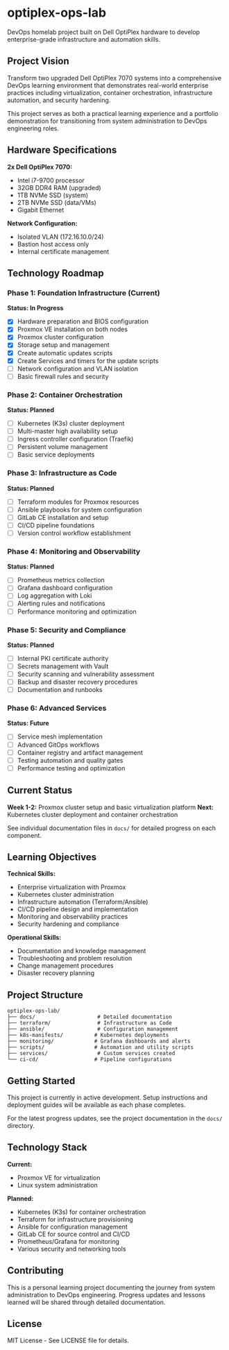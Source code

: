 # optiplex-ops-lab

DevOps homelab project built on Dell OptiPlex hardware to develop enterprise-grade infrastructure and automation skills.

## Project Vision

Transform two upgraded Dell OptiPlex 7070 systems into a comprehensive DevOps learning environment that demonstrates real-world enterprise practices including virtualization, container orchestration, infrastructure automation, and security hardening.

This project serves as both a practical learning experience and a portfolio demonstration for transitioning from system administration to DevOps engineering roles.

## Hardware Specifications

**2x Dell OptiPlex 7070:**
- Intel i7-9700 processor
- 32GB DDR4 RAM (upgraded)
- 1TB NVMe SSD (system)
- 2TB NVMe SSD (data/VMs)
- Gigabit Ethernet

**Network Configuration:**
- Isolated VLAN (172.16.10.0/24)
- Bastion host access only
- Internal certificate management

## Technology Roadmap

### Phase 1: Foundation Infrastructure (Current)
**Status: In Progress**

- [x] Hardware preparation and BIOS configuration
- [x] Proxmox VE installation on both nodes
- [x] Proxmox cluster configuration
- [x] Storage setup and management
- [x] Create automatic updates scripts
- [x] Create Services and timers for the update scripts
- [ ] Network configuration and VLAN isolation
- [ ] Basic firewall rules and security

### Phase 2: Container Orchestration
**Status: Planned**

- [ ] Kubernetes (K3s) cluster deployment
- [ ] Multi-master high availability setup
- [ ] Ingress controller configuration (Traefik)
- [ ] Persistent volume management
- [ ] Basic service deployments

### Phase 3: Infrastructure as Code
**Status: Planned**

- [ ] Terraform modules for Proxmox resources
- [ ] Ansible playbooks for system configuration
- [ ] GitLab CE installation and setup
- [ ] CI/CD pipeline foundations
- [ ] Version control workflow establishment

### Phase 4: Monitoring and Observability
**Status: Planned**

- [ ] Prometheus metrics collection
- [ ] Grafana dashboard configuration
- [ ] Log aggregation with Loki
- [ ] Alerting rules and notifications
- [ ] Performance monitoring and optimization

### Phase 5: Security and Compliance
**Status: Planned**

- [ ] Internal PKI certificate authority
- [ ] Secrets management with Vault
- [ ] Security scanning and vulnerability assessment
- [ ] Backup and disaster recovery procedures
- [ ] Documentation and runbooks

### Phase 6: Advanced Services
**Status: Future**

- [ ] Service mesh implementation
- [ ] Advanced GitOps workflows
- [ ] Container registry and artifact management
- [ ] Testing automation and quality gates
- [ ] Performance testing and optimization

## Current Status

**Week 1-2:** Proxmox cluster setup and basic virtualization platform
**Next:** Kubernetes cluster deployment and container orchestration

See individual documentation files in `docs/` for detailed progress on each component.

## Learning Objectives

**Technical Skills:**
- Enterprise virtualization with Proxmox
- Kubernetes cluster administration
- Infrastructure automation (Terraform/Ansible)
- CI/CD pipeline design and implementation
- Monitoring and observability practices
- Security hardening and compliance

**Operational Skills:**
- Documentation and knowledge management
- Troubleshooting and problem resolution
- Change management procedures
- Disaster recovery planning

## Project Structure

```
optiplex-ops-lab/
├── docs/                    # Detailed documentation
├── terraform/               # Infrastructure as Code
├── ansible/                 # Configuration management
├── k8s-manifests/          # Kubernetes deployments
├── monitoring/             # Grafana dashboards and alerts
├── scripts/                # Automation and utility scripts
├── services/                # Custom services created
└── ci-cd/                  # Pipeline configurations
```

## Getting Started

This project is currently in active development. Setup instructions and deployment guides will be available as each phase completes.

For the latest progress updates, see the project documentation in the `docs/` directory.

## Technology Stack

**Current:**
- Proxmox VE for virtualization
- Linux system administration

**Planned:**
- Kubernetes (K3s) for container orchestration
- Terraform for infrastructure provisioning
- Ansible for configuration management
- GitLab CE for source control and CI/CD
- Prometheus/Grafana for monitoring
- Various security and networking tools

## Contributing

This is a personal learning project documenting the journey from system administration to DevOps engineering. Progress updates and lessons learned will be shared through detailed documentation.

## License

MIT License - See LICENSE file for details.
